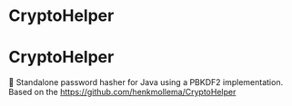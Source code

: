 # CryptoHelper

# CryptoHelper
:key: Standalone password hasher for Java using a PBKDF2 implementation.
Based on the https://github.com/henkmollema/CryptoHelper
